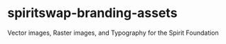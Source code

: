 # spiritswap-branding-assets
Vector images, Raster images, and Typography for the Spirit Foundation
